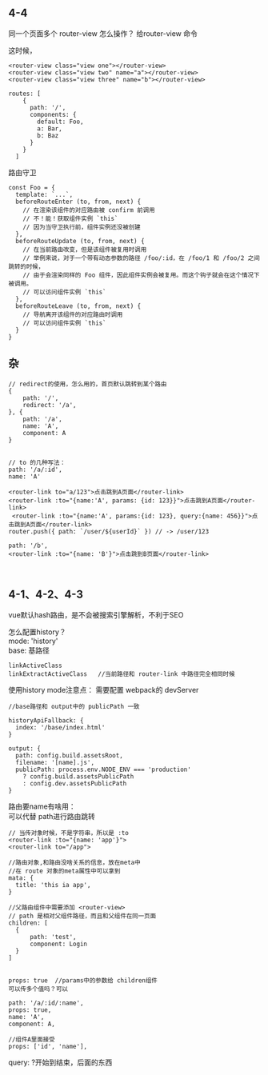 ## 4-4 

同一个页面多个 router-view 怎么操作？
给router-view 命令

这时候，

```
<router-view class="view one"></router-view>
<router-view class="view two" name="a"></router-view>
<router-view class="view three" name="b"></router-view>

routes: [
    {
      path: '/',
      components: {
        default: Foo,
        a: Bar,
        b: Baz
      }
    }
  ]
```


路由守卫

```
const Foo = {
  template: `...`,
  beforeRouteEnter (to, from, next) {
    // 在渲染该组件的对应路由被 confirm 前调用
    // 不！能！获取组件实例 `this`
    // 因为当守卫执行前，组件实例还没被创建
  },
  beforeRouteUpdate (to, from, next) {
    // 在当前路由改变，但是该组件被复用时调用
    // 举例来说，对于一个带有动态参数的路径 /foo/:id，在 /foo/1 和 /foo/2 之间跳转的时候，
    // 由于会渲染同样的 Foo 组件，因此组件实例会被复用。而这个钩子就会在这个情况下被调用。
    // 可以访问组件实例 `this`
  },
  beforeRouteLeave (to, from, next) {
    // 导航离开该组件的对应路由时调用
    // 可以访问组件实例 `this`
  }
}

```



## 杂

```
// redirect的使用，怎么用的，首页默认跳转到某个路由
{
    path: '/',
    redirect: '/a',
}, {
    path: '/a',
    name: 'A',
    component: A
}


// to 的几种写法：
path: '/a/:id',
name: 'A'

<router-link to="a/123">点击跳到A页面</router-link>
<router-link :to="{name:'A', params: {id: 123}}">点击跳到A页面</router-link>
 <router-link :to="{name:'A', params:{id: 123}, query:{name: 456}}">点击跳到A页面</router-link>
router.push({ path: `/user/${userId}` }) // -> /user/123
 
path: '/b',
<router-link :to="{name: 'B'}">点击跳到B页面</router-link>



```




## 4-1、4-2、4-3

vue默认hash路由，是不会被搜索引擎解析，不利于SEO

 
 怎么配置history？  
 mode: 'history'  
 base: 基路径
 
 ```
 linkActiveClass  
 linkExtractActiveClass   //当前路径和 router-link 中路径完全相同时候
 ```
  
  
  使用history mode注意点：
  需要配置 webpack的 devServer
  
  ```
  //base路径和 output中的 publicPath 一致
  
  historyApiFallback: {
  	index: '/base/index.html'
  }
  
  output: {
    path: config.build.assetsRoot,
    filename: '[name].js',
    publicPath: process.env.NODE_ENV === 'production'
      ? config.build.assetsPublicPath
      : config.dev.assetsPublicPath
  }

  ```
  
  
  路由要name有啥用：  
  可以代替 path进行路由跳转 
  
  ```
  // 当传对象时候，不是字符串，所以是 :to
  <router-link :to="{name: 'app'}">
  <router-link to="/app">
  
  //路由对象,和路由没啥关系的信息，放在meta中
  //在 route 对象的meta属性中可以拿到
  mata: {
  	title: 'this ia app',
  }
  
  //父路由组件中需要添加 <router-view>
  // path 是相对父组件路径，而且和父组件在同一页面
  children: [	
 	{
 		path: 'test',
 		component: Login
 	}  
  ]
  
  
  props: true  //params中的参数给 children组件
  可以传多个值吗？可以
  
  path: '/a/:id/:name',
  props: true,
  name: 'A',
  component: A,
	
  //组件A里面接受
  props: ['id', 'name'],
  
  ```
  
  
  query: ?开始到结束，后面的东西
  
  
  
  
  
  
  
  
  
  